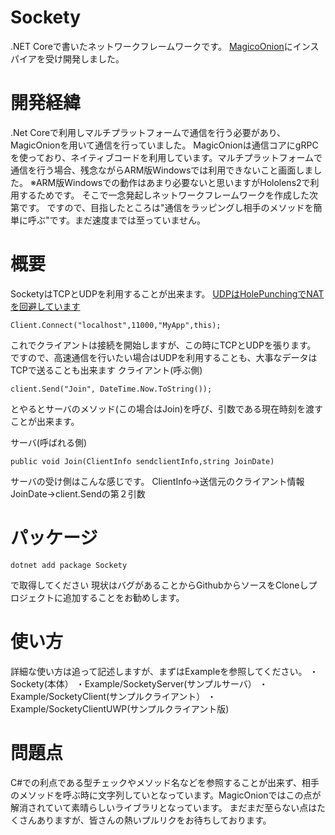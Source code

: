 # Sockety
.NET Coreで書いたネットワークフレームワークです。
[MagicoOnion](https://github.com/Cysharp/MagicOnion)にインスパイアを受け開発しました。

# 開発経緯
.Net Coreで利用しマルチプラットフォームで通信を行う必要があり、MagicOnionを用いて通信を行っていました。
MagicOnionは通信コアにgRPCを使っており、ネイティブコードを利用しています。マルチプラットフォームで通信を行う場合、残念ながらARM版Windowsでは利用できないこと画面しました。
※ARM版Windowsでの動作はあまり必要ないと思いますがHololens2で利用するためです。
そこで一念発起しネットワークフレームワークを作成した次第です。
ですので、目指したところは"通信をラッピングし相手のメソッドを簡単に呼ぶ"です。まだ速度までは至っていません。

# 概要
SocketyはTCPとUDPを利用することが出来ます。
[UDPはHolePunchingでNATを回避しています](https://qiita.com/k-yamamoto/items/1bc295f83c873921b408)

```
Client.Connect("localhost",11000,"MyApp",this);
```

これでクライアントは接続を開始しますが、この時にTCPとUDPを張ります。
ですので、高速通信を行いたい場合はUDPを利用することも、大事なデータはTCPで送ることも出来ます
クライアント(呼ぶ側)

``` 
client.Send("Join", DateTime.Now.ToString());
```
とやるとサーバのメソッド(この場合はJoin)を呼び、引数である現在時刻を渡すことが出来ます。

サーバ(呼ばれる側)

```
public void Join(ClientInfo sendclientInfo,string JoinDate)
```
サーバの受け側はこんな感じです。
ClientInfo→送信元のクライアント情報
JoinDate→client.Sendの第２引数

# パッケージ

```
dotnet add package Sockety
```
で取得してください
現状はバグがあることからGithubからソースをCloneしプロジェクトに追加することをお勧めします。

# 使い方
詳細な使い方は追って記述しますが、まずはExampleを参照してください。
・Sockety(本体）
・Example/SocketyServer(サンプルサーバ）
・Example/SocketyClient(サンプルクライアント）
・Example/SocketyClientUWP(サンプルクライアント版)

# 問題点
C#での利点である型チェックやメソッド名などを参照することが出来ず、相手のメソッドを呼ぶ時に文字列していとなっています。MagicOnionではこの点が解消されていて素晴らしいライブラリとなっています。
まだまだ至らない点はたくさんありますが、皆さんの熱いプルリクをお待ちしております。
